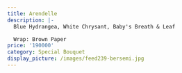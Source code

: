 ```yaml
---
title: Arendelle
description: |-
  Blue Hydrangea, White Chrysant, Baby's Breath & Leaf

  Wrap: Brown Paper
price: '190000'
category: Special Bouquet
display_picture: /images/feed239-bersemi.jpg
---
```


